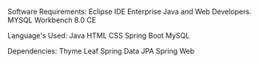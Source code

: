 Software Requirements:
Eclipse IDE Enterprise Java and Web Developers.
MYSQL Workbench 8.0 CE

Language's Used:
Java
HTML
CSS
Spring Boot
MySQL

Dependencies:
Thyme Leaf
Spring Data JPA
Spring Web
